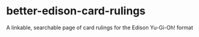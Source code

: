 # better-edison-card-rulings
A linkable, searchable page of card rulings for the Edison Yu-Gi-Oh! format
